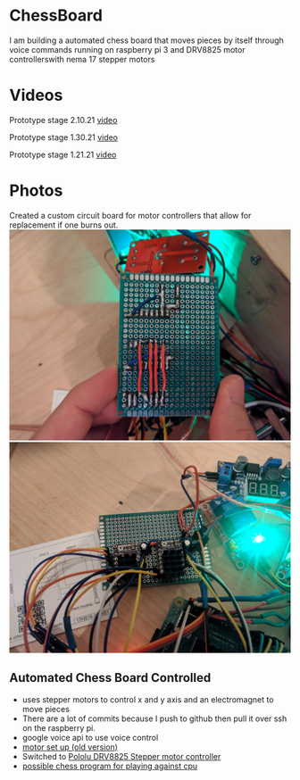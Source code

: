 # ChessBoard
I am building a automated chess board that moves pieces by itself through voice commands
running on raspberry pi 3 and DRV8825 motor controllerswith nema 17 stepper motors

# Videos
Prototype stage 2.10.21 [video](https://www.youtube.com/watch?v=23EdfVoHuEU&feature=youtu.be&ab_channel=AndrewChen)

Prototype stage 1.30.21 [video](https://youtu.be/bjvCjh__WXg)

Prototype stage 1.21.21 [video](https://youtu.be/2joaITZlWBY)

# Photos
Created a custom circuit board for motor controllers that allow for replacement if one burns out.
![](https://github.com/AndChen153/ChessBoard/blob/master/images/Circuit_Back.jpg)
![](https://github.com/AndChen153/ChessBoard/blob/master/images/Circuit_Front.jpg)

## Automated Chess Board Controlled
* uses stepper motors to control x and y axis and an electromagnet to move pieces
* There are a lot of commits because I push to github then pull it over ssh on the raspberry pi.
* google voice api to use voice control
* [motor set up (old version)](https://learn.adafruit.com/adafruit-dc-and-stepper-motor-hat-for-raspberry-pi/powering-motors)
* Switched to [Pololu DRV8825 Stepper motor controller](https://www.youtube.com/watch?v=LUbhPKBL_IU&t=1412s&ab_channel=rdagger68)
* [possible chess program for playing against cpu](https://github.com/Dirk94/ChessAI/blob/master/main.py)
